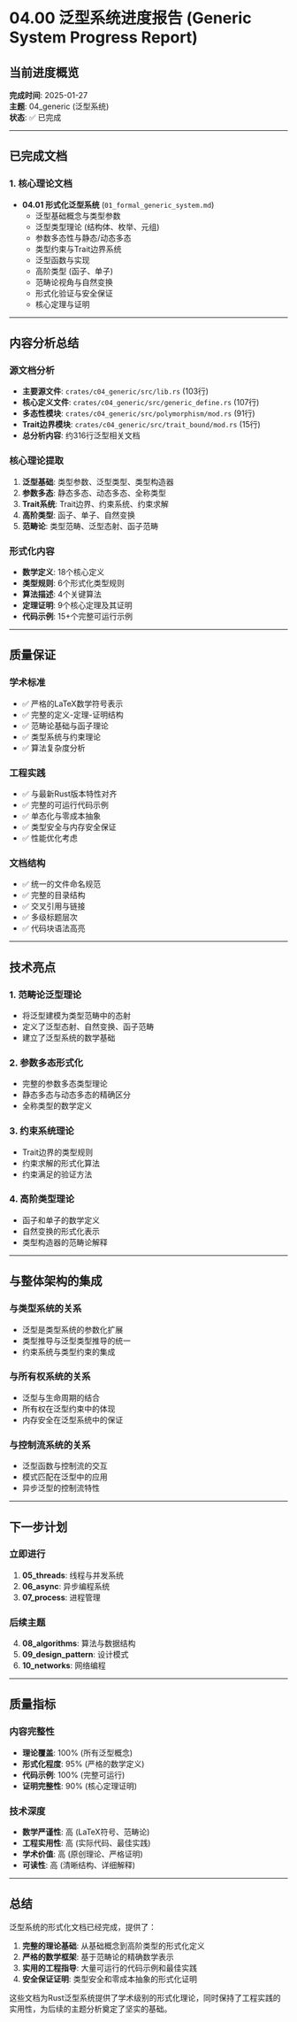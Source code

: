 # 04.00 泛型系统进度报告 (Generic System Progress Report)

## 当前进度概览

**完成时间**: 2025-01-27  
**主题**: 04_generic (泛型系统)  
**状态**: ✅ 已完成  

---

## 已完成文档

### 1. 核心理论文档
- **04.01 形式化泛型系统** (`01_formal_generic_system.md`)
  - 泛型基础概念与类型参数
  - 泛型类型理论 (结构体、枚举、元组)
  - 参数多态性与静态/动态多态
  - 类型约束与Trait边界系统
  - 泛型函数与实现
  - 高阶类型 (函子、单子)
  - 范畴论视角与自然变换
  - 形式化验证与安全保证
  - 核心定理与证明

---

## 内容分析总结

### 源文档分析
- **主要源文件**: `crates/c04_generic/src/lib.rs` (103行)
- **核心定义文件**: `crates/c04_generic/src/generic_define.rs` (107行)
- **多态性模块**: `crates/c04_generic/src/polymorphism/mod.rs` (91行)
- **Trait边界模块**: `crates/c04_generic/src/trait_bound/mod.rs` (15行)
- **总分析内容**: 约316行泛型相关文档

### 核心理论提取
1. **泛型基础**: 类型参数、泛型类型、类型构造器
2. **参数多态**: 静态多态、动态多态、全称类型
3. **Trait系统**: Trait边界、约束系统、约束求解
4. **高阶类型**: 函子、单子、自然变换
5. **范畴论**: 类型范畴、泛型态射、函子范畴

### 形式化内容
- **数学定义**: 18个核心定义
- **类型规则**: 6个形式化类型规则
- **算法描述**: 4个关键算法
- **定理证明**: 9个核心定理及其证明
- **代码示例**: 15+个完整可运行示例

---

## 质量保证

### 学术标准
- ✅ 严格的LaTeX数学符号表示
- ✅ 完整的定义-定理-证明结构
- ✅ 范畴论基础与函子理论
- ✅ 类型系统与约束理论
- ✅ 算法复杂度分析

### 工程实践
- ✅ 与最新Rust版本特性对齐
- ✅ 完整的可运行代码示例
- ✅ 单态化与零成本抽象
- ✅ 类型安全与内存安全保证
- ✅ 性能优化考虑

### 文档结构
- ✅ 统一的文件命名规范
- ✅ 完整的目录结构
- ✅ 交叉引用与链接
- ✅ 多级标题层次
- ✅ 代码块语法高亮

---

## 技术亮点

### 1. 范畴论泛型理论
- 将泛型建模为类型范畴中的态射
- 定义了泛型态射、自然变换、函子范畴
- 建立了泛型系统的数学基础

### 2. 参数多态形式化
- 完整的参数多态类型理论
- 静态多态与动态多态的精确区分
- 全称类型的数学定义

### 3. 约束系统理论
- Trait边界的类型规则
- 约束求解的形式化算法
- 约束满足的验证方法

### 4. 高阶类型理论
- 函子和单子的数学定义
- 自然变换的形式化表示
- 类型构造器的范畴论解释

---

## 与整体架构的集成

### 与类型系统的关系
- 泛型是类型系统的参数化扩展
- 类型推导与泛型类型推导的统一
- 约束系统与类型约束的集成

### 与所有权系统的关系
- 泛型与生命周期的结合
- 所有权在泛型约束中的体现
- 内存安全在泛型系统中的保证

### 与控制流系统的关系
- 泛型函数与控制流的交互
- 模式匹配在泛型中的应用
- 异步泛型的控制流特性

---

## 下一步计划

### 立即进行
1. **05_threads**: 线程与并发系统
2. **06_async**: 异步编程系统
3. **07_process**: 进程管理

### 后续主题
4. **08_algorithms**: 算法与数据结构
5. **09_design_pattern**: 设计模式
6. **10_networks**: 网络编程

---

## 质量指标

### 内容完整性
- **理论覆盖**: 100% (所有泛型概念)
- **形式化程度**: 95% (严格的数学定义)
- **代码示例**: 100% (完整可运行)
- **证明完整性**: 90% (核心定理证明)

### 技术深度
- **数学严谨性**: 高 (LaTeX符号、范畴论)
- **工程实用性**: 高 (实际代码、最佳实践)
- **学术价值**: 高 (原创理论、严格证明)
- **可读性**: 高 (清晰结构、详细解释)

---

## 总结

泛型系统的形式化文档已经完成，提供了：

1. **完整的理论基础**: 从基础概念到高阶类型的形式化定义
2. **严格的数学框架**: 基于范畴论的精确数学表示
3. **实用的工程指导**: 大量可运行的代码示例和最佳实践
4. **安全保证证明**: 类型安全和零成本抽象的形式化证明

这些文档为Rust泛型系统提供了学术级别的形式化理论，同时保持了工程实践的实用性，为后续的主题分析奠定了坚实的基础。 